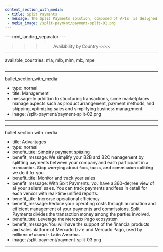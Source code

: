 ```yaml
---
content_section_with_media: 
 - title: Split Payments
 - message: The Split Payments solution, composed of APIs, is designed to provide Payment Service Provider (PSP) services to sellers in marketplace models. Marketplaces are e-commerce platforms that connect sellers and buyers, offering a unified environment for online sales, expanding reach, and conversion.
 - media_image: /split-payment/payment-split-01.png
---
```


--- mini_landing_separator ---

>>>> Availability by Country <<<<
---
available_countries: mla, mlb, mlm, mlc, mpe

---

---
bullet_section_with_media:
 - type: normal
 - title: Management
 - message: In addition to structuring transactions, some marketplaces manage aspects such as product arrangement, payment methods, and shipping, optimizing sales and simplifying business management.
 - image: /split-payment/payment-split-02.png
---

---
bullet_section_with_media: 
 - title: Advantages
 - type: normal
 - benefit_title: Simplify payment splitting
 - benefit_message: We simplify your B2B and B2C management by splitting payments between your company and each participant in a transaction. Stop worrying about fees, taxes, and commission splitting – we do it for you.
 - benefit_title: Monitor and track your sales
 - benefit_message: With Split Payments, you have a 360-degree view of all your sellers' sales. You can track payments and fees in detail for each vendor with real-time unified reports.
 - benefit_title: Increase operational efficiency
 - benefit_message: Reduce your operating costs through automation and efficient management of your payments and commissions. Split Payments divides the transaction money among the parties involved.
 - benefit_title: Leverage the Mercado Pago ecosystem
 - benefit_message: You will have the support of the financial products and sales platform of Mercado Livre and Mercado Pago, used by millions of users in Latin America.
 - image: /split-payment/payment-split-03.png
---
